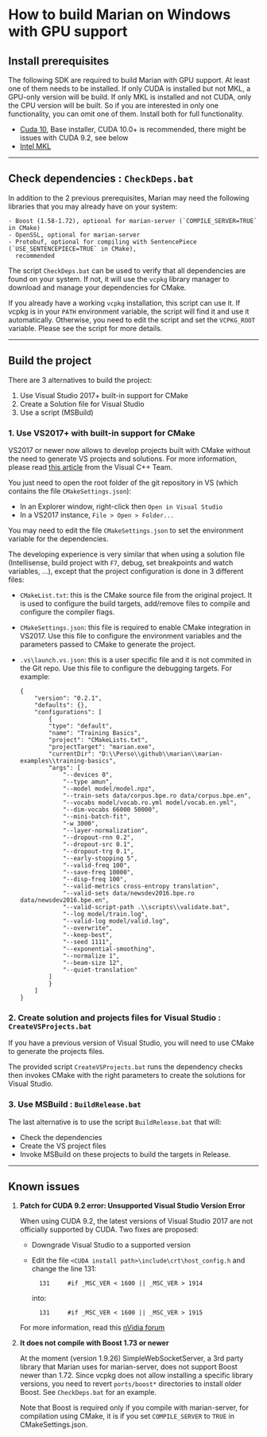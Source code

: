 # How to build Marian on Windows with GPU support


## Install prerequisites

The following SDK are required to build Marian with GPU support. At least one of them needs to be
installed. If only CUDA is installed but not MKL, a GPU-only version will be build. If only MKL is
installed and not CUDA, only the CPU version will be built. So if you are interested in only one
functionality, you can omit one of them. Install both for full functionality.

   - [Cuda 10](https://developer.nvidia.com/cuda-downloads?target_os=Windows&target_arch=x86_64&target_version=10&target_type=exelocal),
     Base installer, CUDA 10.0+ is recommended, there might be issues with CUDA 9.2, see below
   - [Intel MKL](https://software.intel.com/en-us/mkl)

---
## Check dependencies : `CheckDeps.bat`

In addition to the 2 previous prerequisites, Marian may need the following libraries that you may
already have on your system:

    - Boost (1.58-1.72), optional for marian-server (`COMPILE_SERVER=TRUE` in CMake)
    - OpenSSL, optional for marian-server
    - Protobuf, optional for compiling with SentencePiece (`USE_SENTENCEPIECE=TRUE` in CMake),
      recommended

The script `CheckDeps.bat` can be used to verify that all dependencies are found on your system. If
not, it will use the `vcpkg` library manager to download and manage your dependencies for CMake.

If you already have a working `vcpkg` installation, this script can use it.
If vcpkg is in your `PATH` environment variable, the script will find it and use it automatically.
Otherwise, you need to edit the script and set the `VCPKG_ROOT` variable.
Please see the script for more details.

---
## Build the project

There are 3 alternatives to build the project:
1. Use Visual Studio 2017+ built-in support for CMake
2. Create a Solution file for Visual Studio
3. Use a script (MSBuild)


### 1. Use VS2017+ with built-in support for CMake

VS2017 or newer now allows to develop projects built with CMake without the need to generate VS
projects and solutions. For more information, please read [this article](https://blogs.msdn.microsoft.com/vcblog/2016/10/05/cmake-support-in-visual-studio/)
from the Visual C++ Team.

You just need to open the root folder of the git repository in VS (which contains the file
`CMakeSettings.json`):

- In an Explorer window, right-click then `Open in Visual Studio`
- In a VS2017 instance, `File > Open > Folder...`

You may need to edit the file `CMakeSettings.json` to set the environment variable for the
dependencies.

The developing experience is very similar that when using a solution file (Intellisense, build
project with `F7`, debug, set breakpoints and watch variables, ...), except that the project
configuration is done in 3 different files:

   - `CMakeList.txt`: this is the CMake source file from the original project.
     It is used to configure the build targets, add/remove files to compile and configure the
     compiler flags.

   - `CMakeSettings.json`: this file is required to enable CMake integration in VS2017.
     Use this file to configure the environment variables and the parameters passed to CMake to
     generate the project.

   - `.vs\launch.vs.json`: this is a user specific file and it is not commited in the Git repo.
     Use this file to configure the debugging targets.
     For example:

         {
             "version": "0.2.1",
             "defaults": {},
             "configurations": [
                 {
                 "type": "default",
                 "name": "Training Basics",
                 "project": "CMakeLists.txt",
                 "projectTarget": "marian.exe",
                 "currentDir": "D:\\Perso\\github\\marian\\marian-examples\\training-basics",
                 "args": [
                     "--devices 0",
                     "--type amun",
                     "--model model/model.npz",
                     "--train-sets data/corpus.bpe.ro data/corpus.bpe.en",
                     "--vocabs model/vocab.ro.yml model/vocab.en.yml",
                     "--dim-vocabs 66000 50000",
                     "--mini-batch-fit",
                     "-w 3000",
                     "--layer-normalization",
                     "--dropout-rnn 0.2",
                     "--dropout-src 0.1",
                     "--dropout-trg 0.1",
                     "--early-stopping 5",
                     "--valid-freq 100",
                     "--save-freq 10000",
                     "--disp-freq 100",
                     "--valid-metrics cross-entropy translation",
                     "--valid-sets data/newsdev2016.bpe.ro data/newsdev2016.bpe.en",
                     "--valid-script-path .\\scripts\\validate.bat",
                     "--log model/train.log",
                     "--valid-log model/valid.log",
                     "--overwrite",
                     "--keep-best",
                     "--seed 1111",
                     "--exponential-smoothing",
                     "--normalize 1",
                     "--beam-size 12",
                     "--quiet-translation"
                 ]
                 }
             ]
         }


### 2. Create solution and projects files for Visual Studio : `CreateVSProjects.bat`

If you have a previous version of Visual Studio, you will need to use CMake to generate the projects
files.

The provided script `CreateVSProjects.bat` runs the dependency checks then invokes CMake with the
right parameters to create the solutions for Visual Studio.


### 3. Use MSBuild : `BuildRelease.bat`

The last alternative is to use the script `BuildRelease.bat` that will:
- Check the dependencies
- Create the VS project files
- Invoke MSBuild on these projects to build the targets in Release.

---
## Known issues

1. __Patch for CUDA 9.2 error: Unsupported Visual Studio Version Error__

    When using CUDA 9.2, the latest versions of Visual Studio 2017 are not officially supported by
    CUDA. Two fixes are proposed:
    - Downgrade Visual Studio to a supported version
    - Edit the file `<CUDA install path>\include\crt\host_config.h` and change the line 131:

            131     #if _MSC_VER < 1600 || _MSC_VER > 1914

        into:

            131     #if _MSC_VER < 1600 || _MSC_VER > 1915

    For more information, read this [nVidia forum](https://devtalk.nvidia.com/default/topic/1022648/cuda-setup-and-installation/cuda-9-unsupported-visual-studio-version-error/4)

2. __It does not compile with Boost 1.73 or newer__

    At the moment (version 1.9.26) SimpleWebSocketServer, a 3rd party library that Marian uses for
    marian-server, does not support Boost newer than 1.72. Since vcpkg does not allow installing a
    specific library versions, you need to revert `ports/boost*` directories to install older Boost.
    See `CheckDeps.bat` for an example.

    Note that Boost is required only if you compile with marian-server, for compilation using CMake,
    it is if you set `COMPILE_SERVER` to `TRUE` in CMakeSettings.json.

